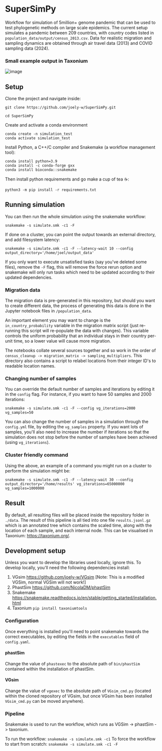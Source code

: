 # SuperSimPy
Workflow for simulation of 5million+ genome pandemic that can be used to test phylogenetic methods on large scale epidemics.
The current setup simulates a pandemic between 209 countries, with country codes listed in `population_data/output/census_2013.csv`.
Data for realistic migration and sampling dynamics are obtained through air travel data (2013) and COVID sampling data (2024).
### Small example output in Taxonium
![image](https://github.com/user-attachments/assets/a7cc77d0-07ee-446c-a546-9968d3df16b8)



## Setup
Clone the project and navigate inside: 

`git clone https://github.com/joely-w/SuperSimPy.git`

`cd SuperSimPy`

Create and activate a conda environment
```shell
conda create -n simulation_test
conda activate simulation_test
```
Install Python, a C++/C compiler and Snakemake (a workflow management tool):
```shell
conda install python=3.9
conda install -c conda-forge gxx
conda install bioconda::snakemake
```
Then install python requirements and go make a cup of tea ☕: 
```shell
python3 -m pip install -r requirements.txt
```
## Running simulation
You can then run the whole simulation using the snakemake workflow:
```shell 
snakemake -s simulate.smk -c1 -F
```
If done on a cluster, you can point the output towards an external directory, and add filesystem latency: 
```shell
snakemake -s simulate.smk -c1 -F --latency-wait 10 --config output_directory='/home/joel/output_data'
```
If you only want to execute unsatisfied tasks (say you've deleted some files), remove the `-F` flag, this will remove the force rerun option and snakemake will only run tasks which need to be updated according to their updated dependencies.
### Migration data
The migration data is pre-generated in this repository, but should you want to create different data,
the process of generating this data is done in the Jupyter notebook files in `/population_data`. 

An important element you may want to change is the `in_country_probability` variable in the migration matrix script (just re-running this script will re-populate the data with changes).
This variable controls the uniform probability that an individual stays in their country per-unit time, so a lower value will cause more migration. 

The notebooks collate several sources together and so work in the order of `census_cleanup -> migration_matrix -> sampling_multipliers`.
This directory also contains a script to relabel locations from their integer ID's to readable location names.

### Changing number of samples 
You can override the default number of samples and iterations by editing it in the `config` flag. For instance, if you want to have 50 samples and 2000 iterations: 
```shell
snakemake -s simulate.smk -c1 -F --config vg_iterations=2000 vg_samples=50  
```
You can also change the number of samples in a simulation through the `config.yml` file, by editing the `vg_samples` property.
If you want lots of samples, you'll also need to increase the number if iterations so that the simulation does not stop before the number of samples have been achieved (using `vg_iterations`).
### Cluster friendly command 
Using the above, an example of a command you might run on a cluster to perform the simulation might be:
```shell
snakemake -s simulate.smk -c1 -F --latency-wait 30 --config output_directory='/home/results' vg_iterations=65000000 vg_samples=1000000
```
## Result 
By default, all resulting files will be placed inside the repository folder in `./data`.
The result of this pipeline is all tied into one file `results.jsonl.gz` which is an annotated tree which contains 
the scaled time, along with the location of each sample, and each internal node. This can be visualised in Taxonium: 
https://taxonium.org/.


## Development setup
Unless you want to develop the libraries used locally, ignore this. 
To develop locally, you'll need the following dependencies install:
1. VGsim https://github.com/joely-w/VGsim [Note: This is a modified VGSim, normal VGSim will not work!]
2. PhastSim https://github.com/NicolaDM/phastSim
3. Snakemake https://snakemake.readthedocs.io/en/stable/getting_started/installation.html
4. Taxonium `pip install taxoniumtools`
### Configuration
Once everything is installed you'll need to point snakemake towards the correct executables, by editing the fields in the `executables` field of `config.yaml`.
#### phastSim
Change the value of `phastexec` to the absolute path of `bin/phastSim` contained within the installation of phastSim. 
#### VGsim
Change the value of `vgexec` to the absolute path of `VGsim_cmd.py` (located within the cloned repository of VGsim, but once VGsim has been installed `VGsim_cmd.py` can be moved anywhere).
### Pipeline
Snakemake is used to run the workflow, which runs as VGSim -> phastSim -> taxonium.

To run the workflow:
```snakemake -s simulate.smk -c1```
To force the workflow to start from scratch: 
```snakemake -s simulate.smk -c1 -F```
